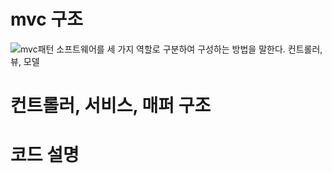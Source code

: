 # mvc 구조
![mvc패턴](https://github.com/dlaej/jstg/blob/main/mvc.png)
소프트웨어를 세 가지 역할로 구분하여 구성하는 방법을 말한다.
컨트롤러, 뷰, 모델

# 컨트롤러, 서비스, 매퍼 구조
# 코드 설명
